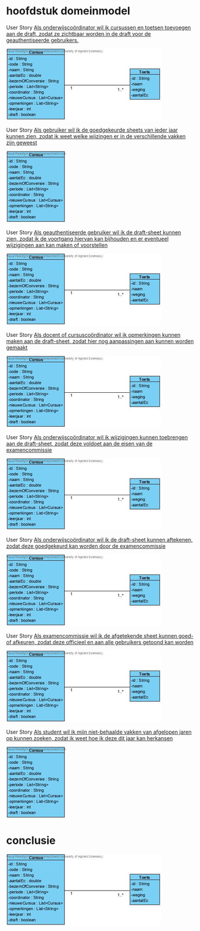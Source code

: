 # hoofdstuk domeinmodel

User Story [Als onderwijscoördinator wil ik cursussen en toetsen toevoegen aan de draft, zodat ze zichtbaar worden in de draft voor de geauthentiseerde gebruikers.](https://github.com/HU-SD-V2PRFED-studenten-2122/prfed-2122-v2b-groep-1/issues/19)

![domeinmodel user story 1](/docs/fotos/Class%20Diagram1CursusToets.jpg)

User Story [Als gebruiker wil ik de goedgekeurde sheets van ieder jaar kunnen zien, zodat ik weet welke wijzingen er in de verschillende vakken zijn geweest](https://github.com/HU-SD-V2PRFED-studenten-2122/prfed-2122-v2b-groep-1/issues/6)

![domeinmodel user story 1](/docs/fotos/Class%20Diagram2Cursus.jpg)

User Story [Als geauthentiseerde gebruiker wil ik de draft-sheet kunnen zien, zodat ik de voortgang hiervan kan bijhouden en er eventueel wijzigingen aan kan maken of voorstellen](https://github.com/HU-SD-V2PRFED-studenten-2122/prfed-2122-v2b-groep-1/issues/7)

![domeinmodel user story 1](/docs/fotos/Class%20Diagram1CursusToets.jpg)

User Story [Als docent of cursuscoördinator wil ik opmerkingen kunnen maken aan de draft-sheet, zodat hier nog aanpassingen aan kunnen worden gemaakt](https://github.com/HU-SD-V2PRFED-studenten-2122/prfed-2122-v2b-groep-1/issues/8)

![domeinmodel user story 1](/docs/fotos/Class%20Diagram1CursusToets.jpg)

User Story [Als onderwijscoördinator wil ik wijzigingen kunnen toebrengen aan de draft-sheet, zodat deze voldoet aan de eisen van de examencommissie](https://github.com/HU-SD-V2PRFED-studenten-2122/prfed-2122-v2b-groep-1/issues/9)

![domeinmodel user story 1](/docs/fotos/Class%20Diagram1CursusToets.jpg)

User Story [Als onderwijscoördinator wil ik de draft-sheet kunnen aftekenen, zodat deze goedgekeurd kan worden door de examencommissie ](https://github.com/HU-SD-V2PRFED-studenten-2122/prfed-2122-v2b-groep-1/issues/10)

![domeinmodel user story 1](/docs/fotos/Class%20Diagram1CursusToets.jpg)

User Story [Als examencommissie wil ik de afgetekende sheet kunnen goed- of afkeuren, zodat deze officieel en aan alle gebruikers getoond kan worden](https://github.com/HU-SD-V2PRFED-studenten-2122/prfed-2122-v2b-groep-1/issues/11)

![domeinmodel user story 1](/docs/fotos/Class%20Diagram1CursusToets.jpg)

User Story [Als student wil ik mijn niet-behaalde vakken van afgelopen jaren op kunnen zoeken, zodat ik weet hoe ik deze dit jaar kan herkansen](https://github.com/HU-SD-V2PRFED-studenten-2122/prfed-2122-v2b-groep-1/issues/5)

![domeinmodel user story 1](/docs/fotos/Class%20Diagram2Cursus.jpg)

# conclusie

![domeinmodel user story 1](/docs/fotos/Class%20Diagram1CursusToets.jpg)



